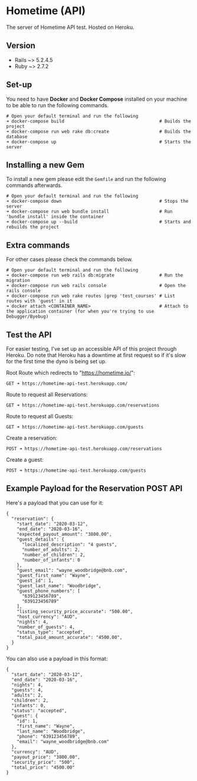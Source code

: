 # Hometime (API)
The server of Hometime API test. Hosted on Heroku.

## Version
- Rails ~> 5.2.4.5
- Ruby ~> 2.7.2

## Set-up
You need to have **Docker** and **Docker Compose** installed on your machine to be able to run the following commands.
```
# Open your default terminal and run the following
➜ docker-compose build                                    # Builds the project
➜ docker-compose run web rake db:create                   # Builds the database
➜ docker-compose up                                       # Starts the server
```

## Installing a new Gem
To install a new gem please edit the `Gemfile` and run the following commands afterwards.
```
# Open your default terminal and run the following
➜ docker-compose down                                     # Stops the server
➜ docker-compose run web bundle install                   # Run 'bundle install' inside the container
➜ docker-compose up --build                               # Starts and rebuilds the project
```

## Extra commands
For other cases please check the commands below.
```
# Open your default terminal and run the following
➜ docker-compose run web rails db:migrate                 # Run the migration
➜ docker-compose run web rails console                    # Open the rails console
➜ docker-compose run web rake routes |grep 'test_courses' # List routes with 'guest' in it
➜ docker attach <CONTAINER_NAME>                          # Attach to the application container (for when you're trying to use Debugger/Byebug)
```

## Test the API
For easier testing, I've set up an accessible API of this project through Heroku. Do note that Heroku has a downtime at first request so if it's slow for the first time the dyno is being set up.

Root Route which redirects to "https://hometime.io/":
```
GET ➜ https://hometime-api-test.herokuapp.com/
```

Route to request all Reservations:
```
GET ➜ https://hometime-api-test.herokuapp.com/reservations
```

Route to request all Guests:
```
GET ➜ https://hometime-api-test.herokuapp.com/guests
```

Create a reservation:
```
POST ➜ https://hometime-api-test.herokuapp.com/reservations
```

Create a guest:
```
POST ➜ https://hometime-api-test.herokuapp.com/guests
```

## Example Payload for the Reservation POST API
Here's a payload that you can use for it:
```
{
  "reservation": {
    "start_date": "2020-03-12",
    "end_date": "2020-03-16",
    "expected_payout_amount": "3800.00",
    "guest_details": {
      "localized_description": "4 guests",
      "number_of_adults": 2,
      "number_of_children": 2,
      "number_of_infants": 0
    },
    "guest_email": "wayne_woodbridge@bnb.com",
    "guest_first_name": "Wayne",
    "guest_id": 1,
    "guest_last_name": "Woodbridge",
    "guest_phone_numbers": [
      "639123456789",
      "639123456789"
    ],
    "listing_security_price_accurate": "500.00",
    "host_currency": "AUD",
    "nights": 4,
    "number_of_guests": 4,
    "status_type": "accepted",
    "total_paid_amount_accurate": "4500.00",
  }
}
```
You can also use a payload in this format:
```
{
  "start_date": "2020-03-12",
  "end_date": "2020-03-16",
  "nights": 4,
  "guests": 4,
  "adults": 2,
  "children": 2,
  "infants": 0,
  "status": "accepted",
  "guest": {
    "id": 1,
    "first_name": "Wayne",
    "last_name": "Woodbridge",
    "phone": "639123456789",
    "email": "wayne_woodbridge@bnb.com"
  },
  "currency": "AUD",
  "payout_price": "3800.00",
  "security_price": "500",
  "total_price": "4500.00"
}
```
